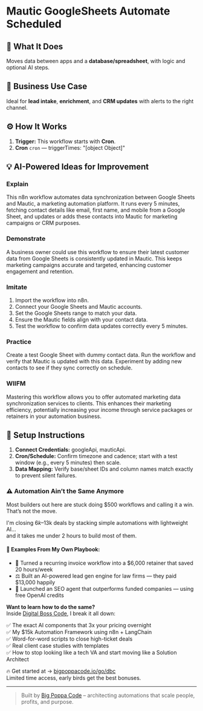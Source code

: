 # Mautic GoogleSheets Automate Scheduled
  ## 🚀 What It Does
  Moves data between apps and a **database/spreadsheet**, with logic and optional AI steps.
  
  ## 💼 Business Use Case
  Ideal for **lead intake**, **enrichment**, and **CRM updates** with alerts to the right channel.
  
  ## ⚙️ How It Works
  1. **Trigger:** This workflow starts with **Cron**.
  2. **Cron** `cron` — triggerTimes: "[object Object]"
  
  ## 💡 AI-Powered Ideas for Improvement
  ### Explain
This n8n workflow automates data synchronization between Google Sheets and Mautic, a marketing automation platform. It runs every 5 minutes, fetching contact details like email, first name, and mobile from a Google Sheet, and updates or adds these contacts into Mautic for marketing campaigns or CRM purposes.

### Demonstrate
A business owner could use this workflow to ensure their latest customer data from Google Sheets is consistently updated in Mautic. This keeps marketing campaigns accurate and targeted, enhancing customer engagement and retention.

### Imitate
1. Import the workflow into n8n.
2. Connect your Google Sheets and Mautic accounts.
3. Set the Google Sheets range to match your data.
4. Ensure the Mautic fields align with your contact data.
5. Test the workflow to confirm data updates correctly every 5 minutes.

### Practice
Create a test Google Sheet with dummy contact data. Run the workflow and verify that Mautic is updated with this data. Experiment by adding new contacts to see if they sync correctly on schedule.

### WIIFM
Mastering this workflow allows you to offer automated marketing data synchronization services to clients. This enhances their marketing efficiency, potentially increasing your income through service packages or retainers in your automation business.
  
  ## 🔧 Setup Instructions
  1. **Connect Credentials:** googleApi, mauticApi.
2. **Cron/Schedule:** Confirm timezone and cadence; start with a test window (e.g., every 5 minutes) then scale.
3. **Data Mapping:** Verify base/sheet IDs and column names match exactly to prevent silent failures.
  
### ⚠️ Automation Ain’t the Same Anymore

Most builders out here are stuck doing $500 workflows and calling it a win.  
That’s not the move.  

I'm closing $6k–$13k deals by stacking simple automations with lightweight AI...  
and it takes me under 2 hours to build most of them.

#### 🧠 Examples From My Own Playbook:
- 🔁 Turned a recurring invoice workflow into a $6,000 retainer that saved 20 hours/week  
- ⚖️ Built an AI-powered lead gen engine for law firms — they paid $13,000 happily  
- 🚀 Launched an SEO agent that outperforms funded companies — using free OpenAI credits  

**Want to learn how to do the same?**  
Inside [Digital Boss Code](https://bigpoppacode.io/go/dbc), I break it all down:

✅ The exact AI components that 3x your pricing overnight  
✅ My $15k Automation Framework using n8n + LangChain  
✅ Word-for-word scripts to close high-ticket deals  
✅ Real client case studies with templates  
✅ How to stop looking like a tech VA and start moving like a Solution Architect  

🔥 Get started at → [bigpoppacode.io/go/dbc](https://bigpoppacode.io/go/dbc)  
Limited time access, early birds get the best bonuses.

---
> Built by [Big Poppa Code](https://bigpoppacode.io) – architecting automations that scale people, profits, and purpose.
  